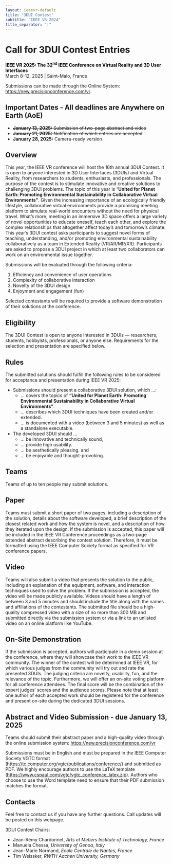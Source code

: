 ```yaml
---
layout: ieeevr-default
title: "3DUI Contest"
subtitle: "IEEE VR 2024"
title_separator: "|"
---
```


<script type="text/javascript">
    $(document).ready(function(){
		var email = ""; 
		var domain = "ieeevr.org"; 

	    email = "contest2025"; 		
		$(".contestSm").html("<span class='text-nowrap'><a href=javascript:location='" + "mail" + "to:" + email + "@" + domain + "'><i class='fas fa-fw fa-envelope-square emailIconSm' style=''></i><i class='emailTextSm'>" + email + "@" + domain + "</a></i></span>");   
        
        $(".contest").html("<span class='text-nowrap'><a href=javascript:location='" + "mail" + "to:" + email + "@" + domain + "'><i class='fas fa-fw fa-envelope-square emailIcon' style=''></i><i class='emailText'>" + email + "@" + domain + "</a></i></span>");              
	});
</script>
<div>
    <h1 id="cfp-3dui-contest">Call for 3DUI Contest Entries<div class="floatRight"><span class="contestSm"></span></div></h1>
    <p>
        <strong style="color: black">IEEE VR 2025: The 32<sup>nd</sup> IEEE Conference on Virtual Reality and 3D User Interfaces</strong><br />
            March 8-12, 2025 | Saint-Malo, France
    </p>
    <p>
        Submissions can be made through the Online System: <a href="https://new.precisionconference.com/vr">https://new.precisionconference.com/vr</a>.
    </p>
    <h2 id="important-dates"> Important Dates - All deadlines are Anywhere on Earth (AoE)</h2>
    <ul>        
        <li><s><b>January 13, 2025:</b> Submission of two-page abstract and video</s> </li>
        <li><s><b>January 21, 2025:</b> Notification of which entries are accepted</s> </li>
        <li><b>January 28, 2025:</b> Camera-ready version</li>
    </ul>
    <h2 id="Overview">Overview</h2>
    <p>
        This year, the IEEE VR conference will host the 16th annual 3DUI Contest. It is open to anyone interested in 3D User Interfaces (3DUIs) and Virtual Reality, from researchers to students, enthusiasts, and professionals. The purpose of the contest is to stimulate innovative and creative solutions to challenging 3DUI problems. The topic of this year is “<strong>United for Planet Earth: Promoting Environmental Sustainability in Collaborative Virtual Environments”</strong>.
        Given the increasing importance of an ecologically friendly lifestyle, collaborative virtual environments provide a promising meeting platform to simulate real-world encounters without the need for physical travel. What’s more, meeting in an immersive 3D space offers a large variety of novel opportunities to educate oneself, teach each other, and explore the complex relationships that altogether affect today’s and tomorrow’s climate. This year’s 3DUI contest asks participants to suggest novel forms of teaching, understanding, and/or promoting environmental sustainability collaboratively as a team in Extended Reality (VR/AR/MR/XR). Participants are asked to propose a 3DUI project in which at least two collaborators can work on an environmental issue together.
    </p>
    <p>Submissions will be evaluated through the following criteria:
        <ol>
            <li>Efficiency and convenience of user operations</li>
            <li>Complexity of collaborative interaction</li>            
            <li>Novelty of the 3DUI design</li>
            <li>Enjoyment and engagement (fun)</li>
        </ol>
    </p>
    <p>    
        Selected contestants will be required to provide a software demonstration of their solutions at the conference.
    </p>
    <h2 id="eligibility">Eligibility</h2>
    <p>
        The 3DUI Contest is open to anyone interested in 3DUIs — researchers, students, hobbyists, professionals, or anyone else. Requirements for the selection and presentation are specified below.
    </p>
    <h2 id="rules">Rules</h2>
    <p>
        The submitted solutions should fulfill the following rules to be considered for acceptance and presentation during IEEE VR 2025:
        <ul>
            <li>Submissions should present a collaborative 3DUI solution, which …:
                <ul>
                    <li> … covers the topics of <strong>“United for Planet Earth: Promoting Environmental Sustainability in Collaborative Virtual Environments”</strong>. </li>
                    <li> … describes which 3DUI techniques have been created and/or extended.</li>
                    <li> … is documented with a video (between 3 and 5 minutes) as well as a standalone executable.</li>
                </ul>
            </li>
            <li>The developed 3DUI should ...
                <ul>
                    <li>… be innovative and technically sound,</li>
                    <li>… provide high usability.</li>
                    <li>… be aesthetically pleasing. and</li>
                    <li>… be enjoyable and thought-provoking.</li>
                </ul>
            </li>
        </ul>
    </p>
    <h2 id="teams">Teams</h2>
    <p>
        Teams of <span class="bold">up to ten people</span> may submit solutions.
    </p>    
    <h2 id="paper">Paper</h2>
    <p>
        Teams must submit a short paper of two pages, including a description of the solution, details about the software developed, a brief description of the closest related work and how the system is novel, and a description of how they iterated upon the design. If the submission is accepted, this paper will be included in the IEEE VR Conference proceedings as a two-page extended abstract describing the contest solution. Therefore, it must be formatted using the IEEE Computer Society format as specified for VR conference papers.
    </p>
    <h2 id="video">Video</h2>
    <p>
    Teams will also submit a video that presents the solution to the public, including an explanation of the equipment, software, and interaction techniques used to solve the problem. If the submission is accepted, the video will be made publicly available. Videos should have a length of <span class="bold">between 3 and 5 minutes</span> and should include the title along with the names and affiliations of the contestants. The submitted file should be a high-quality compressed video with a size of no more than 300 MB and submitted directly via the submission system or via a link to an unlisted video on an online platform like YouTube.
    </p>
    <h2 id="demonstration">On-Site Demonstration</h2>
    <p>
    If the submission is accepted, authors will participate in a demo session at the conference, where they will showcase their work to the IEEE VR community. The winner of the contest will be determined at IEEE VR, for which various judges from the community will try out and rate the presented 3DUIs. The judging criteria are novelty, usability, fun, and the relevance of the topic. Furthermore, we will offer an on-site voting platform for all conference attendees. The final score will be the combination of the expert judges’ scores and the audience scores.
    Please note that at least one author of each accepted work should be registered for the conference and present on-site during the dedicated 3DUI sessions.
    </p>     
    <h2>Abstract and Video Submission - due January 13, 2025</h2>
    <p>
    Teams should submit their abstract paper and a high-quality video through the online submission system: <a href="https://new.precisionconference.com/vr">https://new.precisionconference.com/vr</a>
    </p>
    <p>
    Submissions must be in English and must be prepared in the IEEE Computer Society VGTC format (<a href="https://tc.computer.org/vgtc/publications/conference/">https://tc.computer.org/vgtc/publications/conference/</a>) and submitted as PDF. We highly encourage authors to use the LaTeX template (<a href="https://www.cspaul.com/vgtc/vgtc_conference_latex.zip">https://www.cspaul.com/vgtc/vgtc_conference_latex.zip</a>). Authors who choose to use the Word template need to ensure that their PDF submission matches the format.
    </p>
    <h2 id="contacts">Contacts <div class="floatRight"><span class="contestSm"></span></div></h2>	
    <p>
    Feel free to contact us if you have any further questions. Call updates will be posted on this webpage.
    </p>
    <p>
        3DUI Contest Chairs:
        <ul>   
            <li><span class="bold">Jean-Rémy Chardonnet</span>, <i>Arts et Metiers Institute of Technology, France</i></li>            
            <li><span class="bold">Manuela Chessa</span>, <i>University of Genoa, Italy</i></li>            
            <li><span class="bold">Jean-Marie Normand</span>, <i>Ecole Centrale de Nantes, France</i></li>
            <li><span class="bold">Tim Weissker</span>, <i>RWTH Aachen University, Germany </i></li>
        </ul>
    </p>
</div>